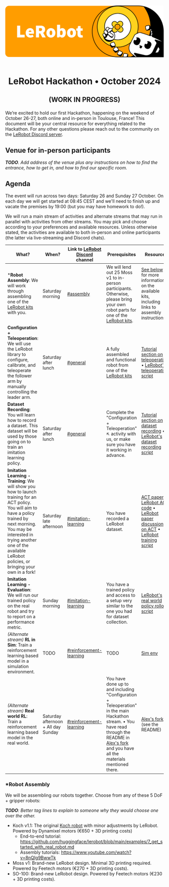 <p align="center">
  <picture>
    <source media="(prefers-color-scheme: dark)" srcset="media/lerobot-logo-thumbnail.png">
    <source media="(prefers-color-scheme: light)" srcset="media/lerobot-logo-thumbnail.png">
    <img alt="LeRobot, Hugging Face Robotics Library" src="media/lerobot-logo-thumbnail.png" style="max-width: 100%;">
  </picture>
  <br/>
  <br/>
</p>

<h1 align="center">
    <p>LeRobot Hackathon • October 2024</p>
</h1>

<h2 align="center">
    <p>(WORK IN PROGRESS)</p>
</h2>

We’re excited to hold our first Hackathon, happening on the weekend of October 26-27, both online and in-person in Toulouse, France! This document will be your central resource for everything related to the Hackathon. For any other questions please reach out to the community on the [LeRobot Discord server](https://discord.gg/8uHu9JqVnm).

## Venue for in-person participants

_**TODO**. Add address of the venue plus any instructions on how to find the entrance, how to get in, and how to find our specific room._

## Agenda

The event will run across two days: Saturday 26 and Sunday 27 October. On each day we will get started at 08:45 CEST and we'll need to finish up and vacate the premises by 19:00 (but you may have homework to do!).

We will run a main stream of activities and alternate streams that may run in parallel with activities from other streams. You may pick and choose according to your preferences and available resources. Unless otherwise stated, the activities are available to both in-person and online participants (the latter via live-streaming and Discord chats).

What? | When? | Link to [LeRobot Discord](https://discord.gg/8uHu9JqVnm) channel | Prerequisites | Resource
|  - | - | - | - | - |
***Robot Assembly**: We will work through assembling one of the [LeRobot kits](#robot-assembly) with you. | Saturday morning | [#assembly](https://discord.com/channels/1216765309076115607/1296485594096209964) | We will lend out 25 Moss v1 to in-person participants. Otherwise, please bring your own robot parts for one of the [LeRobot kits](#robot-assembly). | [See below](#robot-assembly) for more information on the available kits, including links to assembly instructions.
**Configuration + Teleoperation**: We will use the LeRobot library to configure, calibrate, and teleoperate the follower arm by manually controlling the leader arm. | Saturday after lunch | [#general](https://discord.com/channels/1216765309076115607/1296485441108840510) | A fully assembled and functional robot from one of the [LeRobot kits](#robot-assembly) | [Tutorial section on teleoperation](https://github.com/huggingface/lerobot/blob/main/examples/7_get_started_with_real_robot.md#2-configure-motors-calibrate-arms-teleoperate-your-koch-v11) • [LeRobot's teleoperation script](https://github.com/huggingface/lerobot/blob/main/lerobot/scripts/control_robot.py)
**Dataset Recording**: You will learn how to record a dataset. This dataset will be used by those going on to train an imitation learning policy. | Saturday after lunch | [#general](https://discord.com/channels/1216765309076115607/1296485441108840510) | Complete the "Configuration + Teleoperation" ↖️ activity with us, or make sure you have it working in advance. | [Tutorial section on dataset recording](https://github.com/huggingface/lerobot/blob/main/examples/7_get_started_with_real_robot.md#3-record-your-dataset-and-visualize-it) • [LeRobot's dataset recording script](https://github.com/huggingface/lerobot/blob/main/lerobot/scripts/control_robot.py)
**Imitation Learning - Training**: We will show you how to launch training for an ACT policy. You will aim to have a policy trained by next morning. You may be interested in trying another one of the available LeRobot policies, or bringing your own in a fork! | Saturday late afternoon | [#imitation-learning](https://discord.com/channels/1216765309076115607/1296485698467008573) | You have recorded a LeRobot dataset. | [ACT paper](https://arxiv.org/abs/2304.13705) • [LeRobot ACT code](https://github.com/huggingface/lerobot/tree/main/lerobot/common/policies/act) • [LeRobot paper discussion on ACT](https://www.youtube.com/watch?v=ft73x0LfGpM) • [LeRobot training script](https://github.com/huggingface/lerobot/blob/main/lerobot/scripts/train.py)
**Imitation Learning - Evaluation**: We will run our trained policy on the real robot and try to report on a performance metric. | Sunday morning | [#imitation-learning](https://discord.com/channels/1216765309076115607/1296485698467008573) | You have a trained policy and access to a setup very similar to the one you had for dataset collection. | [LeRobot's real world policy rollout script](https://github.com/huggingface/lerobot/blob/main/lerobot/scripts/control_robot.py)
*(Alternate stream)* **RL in Sim**: Train a reinforcement learning based model in a simulation environment. | TODO | [#reinforcement-learning](https://discord.com/channels/1216765309076115607/1296485640640270337) | TODO | [Sim env](https://discord.com/channels/1216765309076115607/1296485640640270337/1297127625021460503)
*(Alternate stream)* **Real world RL**: Train a reinforcement learning based model in the real world. | Saturday afternoon + All day Sunday | [#reinforcement-learning](https://discord.com/channels/1216765309076115607/1296485640640270337) | You have done up to and including "Configuration + Teleoperation" in the main Hackathon stream. • You have read through the README in [Alex's fork](https://github.com/alexander-soare/lerobot/tree/tdmpc_real) and you have all the materials mentioned there. | [Alex's fork](https://github.com/alexander-soare/lerobot/tree/tdmpc_real) (see the README)


### *Robot Assembly

We will be assembling our robots together. Choose from any of these 5 DoF + gripper robots:

_**TODO**: Better tag lines to explain to someone why they would choose one over the other._

- Koch v1.1: The original [Koch robot](https://github.com/AlexanderKoch-Koch/low_cost_robot) with minor adjustments by LeRobot. Powered by Dynamixel motors (€650 + 3D printing costs)
  - End-to-end tutorial: https://github.com/huggingface/lerobot/blob/main/examples/7_get_started_with_real_robot.md
  - Assembly tutorials: https://www.youtube.com/watch?v=8nQIg9BwwTk
- Moss v1: Brand-new LeRobot design. Minimal 3D printing required. Powered by Feetech motors (€270 + 3D printing costs).
- SO-100: Brand-new LeRobot design. Powered by Feetech motors (€230 + 3D printing costs).




